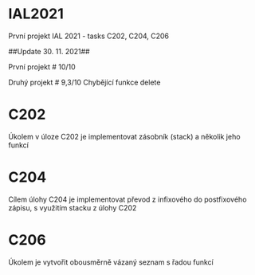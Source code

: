 # IAL2021
První projekt IAL 2021 - tasks C202, C204, C206

##Update 30. 11. 2021##

První projekt # 10/10

Druhý projekt # 9,3/10
  Chybějící funkce delete

# C202
Úkolem v úloze C202 je implementovat zásobník (stack) a několik jeho funkcí
# C204
Cílem úlohy C204 je implementovat převod z infixového do postfixového zápisu, s využitím stacku z úlohy C202
# C206
Úkolem je vytvořit obousměrně vázaný seznam s řadou funkcí

